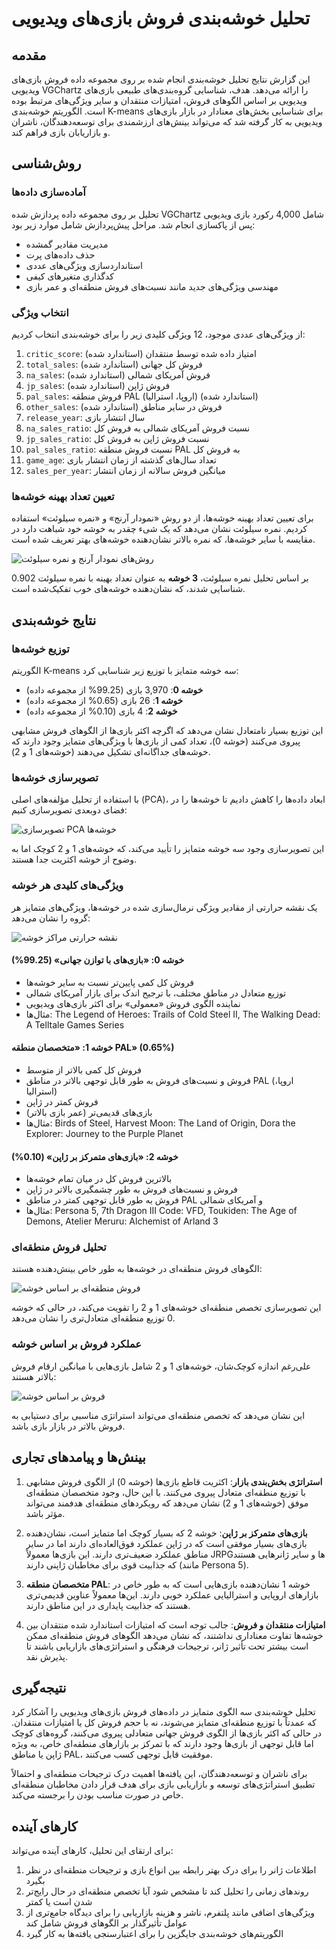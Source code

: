 # تحلیل خوشه‌بندی فروش بازی‌های ویدیویی

## مقدمه

این گزارش نتایج تحلیل خوشه‌بندی انجام شده بر روی مجموعه داده فروش بازی‌های ویدیویی VGChartz را ارائه می‌دهد. هدف، شناسایی گروه‌بندی‌های طبیعی بازی‌های ویدیویی بر اساس الگوهای فروش، امتیازات منتقدان و سایر ویژگی‌های مرتبط بوده است. الگوریتم خوشه‌بندی K-means برای شناسایی بخش‌های معنادار در بازار بازی‌های ویدیویی به کار گرفته شد که می‌تواند بینش‌های ارزشمندی برای توسعه‌دهندگان، ناشران و بازاریابان بازی فراهم کند.

## روش‌شناسی

### آماده‌سازی داده‌ها

تحلیل بر روی مجموعه داده پردازش شده VGChartz شامل 4,000 رکورد بازی ویدیویی پس از پاکسازی انجام شد. مراحل پیش‌پردازش شامل موارد زیر بود:

- مدیریت مقادیر گمشده
- حذف داده‌های پرت
- استانداردسازی ویژگی‌های عددی
- کدگذاری متغیرهای کیفی
- مهندسی ویژگی‌های جدید مانند نسبت‌های فروش منطقه‌ای و عمر بازی

### انتخاب ویژگی

از ویژگی‌های عددی موجود، 12 ویژگی کلیدی زیر را برای خوشه‌بندی انتخاب کردیم:

1. `critic_score`: امتیاز داده شده توسط منتقدان (استاندارد شده)
2. `total_sales`: فروش کل جهانی (استاندارد شده)
3. `na_sales`: فروش آمریکای شمالی (استاندارد شده)
4. `jp_sales`: فروش ژاپن (استاندارد شده)
5. `pal_sales`: فروش منطقه PAL (اروپا، استرالیا) (استاندارد شده)
6. `other_sales`: فروش در سایر مناطق (استاندارد شده)
7. `release_year`: سال انتشار بازی
8. `na_sales_ratio`: نسبت فروش آمریکای شمالی به فروش کل
9. `jp_sales_ratio`: نسبت فروش ژاپن به فروش کل
10. `pal_sales_ratio`: نسبت فروش منطقه PAL به فروش کل
11. `game_age`: تعداد سال‌های گذشته از زمان انتشار بازی
12. `sales_per_year`: میانگین فروش سالانه از زمان انتشار

### تعیین تعداد بهینه خوشه‌ها

برای تعیین تعداد بهینه خوشه‌ها، از دو روش «نمودار آرنج» و «نمره سیلوئت» استفاده کردیم. نمره سیلوئت نشان می‌دهد که یک شیء چقدر به خوشه خود شباهت دارد در مقایسه با سایر خوشه‌ها، که نمره بالاتر نشان‌دهنده خوشه‌های بهتر تعریف شده است.

![روش‌های نمودار آرنج و نمره سیلوئت](clustering_results/kmeans_elbow_method.png)

بر اساس تحلیل نمره سیلوئت، **3 خوشه** به عنوان تعداد بهینه با نمره سیلوئت 0.902 شناسایی شدند، که نشان‌دهنده خوشه‌های خوب تفکیک‌شده است.

## نتایج خوشه‌بندی

### توزیع خوشه‌ها

الگوریتم K-means سه خوشه متمایز با توزیع زیر شناسایی کرد:

- **خوشه 0**: 3,970 بازی (99.25% از مجموعه داده)
- **خوشه 1**: 26 بازی (0.65% از مجموعه داده)
- **خوشه 2**: 4 بازی (0.10% از مجموعه داده)

این توزیع بسیار نامتعادل نشان می‌دهد که اگرچه اکثر بازی‌ها از الگوهای فروش مشابهی پیروی می‌کنند (خوشه 0)، تعداد کمی از بازی‌ها با ویژگی‌های متمایز وجود دارند که خوشه‌های جداگانه‌ای تشکیل می‌دهند (خوشه‌های 1 و 2).

### تصویرسازی خوشه‌ها

با استفاده از تحلیل مؤلفه‌های اصلی (PCA)، ابعاد داده‌ها را کاهش دادیم تا خوشه‌ها را در فضای دوبعدی تصویرسازی کنیم:

![تصویرسازی PCA خوشه‌ها](clustering_results/kmeans_pca_visualization.png)

این تصویرسازی وجود سه خوشه متمایز را تأیید می‌کند، که خوشه‌های 1 و 2 کوچک اما به وضوح از خوشه اکثریت جدا هستند.

### ویژگی‌های کلیدی هر خوشه

یک نقشه حرارتی از مقادیر ویژگی نرمال‌سازی شده در خوشه‌ها، ویژگی‌های متمایز هر گروه را نشان می‌دهد:

![نقشه حرارتی مراکز خوشه](clustering_results/kmeans_key_features_heatmap.png)

#### خوشه 0: «بازی‌های با توازن جهانی» (99.25%)
- فروش کل کمی پایین‌تر نسبت به سایر خوشه‌ها
- توزیع متعادل در مناطق مختلف، با ترجیح اندک برای بازار آمریکای شمالی
- نماینده الگوی فروش «معمولی» برای اکثر بازی‌های ویدیویی
- مثال‌ها: The Legend of Heroes: Trails of Cold Steel II, The Walking Dead: A Telltale Games Series

#### خوشه 1: «متخصصان منطقه PAL» (0.65%)
- فروش کل کمی بالاتر از متوسط
- فروش و نسبت‌های فروش به طور قابل توجهی بالاتر در مناطق PAL (اروپا، استرالیا)
- فروش کمتر در ژاپن
- بازی‌های قدیمی‌تر (عمر بازی بالاتر)
- مثال‌ها: Birds of Steel, Harvest Moon: The Land of Origin, Dora the Explorer: Journey to the Purple Planet

#### خوشه 2: «بازی‌های متمرکز بر ژاپن» (0.10%)
- بالاترین فروش کل در میان تمام خوشه‌ها
- فروش و نسبت‌های فروش به طور چشمگیری بالاتر در ژاپن
- فروش به طور قابل توجهی کمتر در مناطق PAL و آمریکای شمالی
- مثال‌ها: Persona 5, 7th Dragon III Code: VFD, Toukiden: The Age of Demons, Atelier Meruru: Alchemist of Arland 3

### تحلیل فروش منطقه‌ای

الگوهای فروش منطقه‌ای در خوشه‌ها به طور خاص بینش‌دهنده هستند:

![فروش منطقه‌ای بر اساس خوشه](clustering_results/kmeans_regional_sales_radar.png)

این تصویرسازی تخصص منطقه‌ای خوشه‌های 1 و 2 را تقویت می‌کند، در حالی که خوشه 0 توزیع منطقه‌ای متعادل‌تری را نشان می‌دهد.

### عملکرد فروش بر اساس خوشه

علی‌رغم اندازه کوچک‌شان، خوشه‌های 1 و 2 شامل بازی‌هایی با میانگین ارقام فروش بالاتر هستند:

![فروش بر اساس خوشه](clustering_results/kmeans_sales_by_cluster.png)

این نشان می‌دهد که تخصص منطقه‌ای می‌تواند استراتژی مناسبی برای دستیابی به فروش بالاتر در بازار بازی باشد.

## بینش‌ها و پیامدهای تجاری

1. **استراتژی بخش‌بندی بازار**: اکثریت قاطع بازی‌ها (خوشه 0) از الگوی فروش مشابهی با توزیع منطقه‌ای متعادل پیروی می‌کنند. با این حال، وجود متخصصان منطقه‌ای موفق (خوشه‌های 1 و 2) نشان می‌دهد که رویکردهای منطقه‌ای هدفمند می‌تواند مؤثر باشد.

2. **بازی‌های متمرکز بر ژاپن**: خوشه 2 که بسیار کوچک اما متمایز است، نشان‌دهنده بازی‌های بسیار موفقی است که در ژاپن عملکرد فوق‌العاده‌ای دارند اما در سایر مناطق عملکرد ضعیف‌تری دارند. این بازی‌ها معمولاً JRPGها و سایر ژانرهایی هستند که جذابیت قوی برای مخاطبان ژاپنی دارند (مانند Persona 5).

3. **متخصصان منطقه PAL**: خوشه 1 نشان‌دهنده بازی‌هایی است که به طور خاص در بازارهای اروپایی و استرالیایی عملکرد خوبی دارند. این‌ها معمولاً عناوین قدیمی‌تری هستند که جذابیت پایداری در این مناطق دارند.

4. **امتیازات منتقدان و فروش**: جالب توجه است که امتیازات استاندارد شده منتقدان بین خوشه‌ها تفاوت معناداری نداشتند، که نشان می‌دهد الگوهای فروش منطقه‌ای ممکن است بیشتر تحت تأثیر ژانر، ترجیحات فرهنگی و استراتژی‌های بازاریابی باشند تا پذیرش نقد.

## نتیجه‌گیری

تحلیل خوشه‌بندی سه الگوی متمایز در داده‌های فروش بازی‌های ویدیویی را آشکار کرد که عمدتاً با توزیع منطقه‌ای متمایز می‌شوند، نه با حجم فروش کل یا امتیازات منتقدان. در حالی که اکثر بازی‌ها از الگوی فروش جهانی متعادلی پیروی می‌کنند، گروه‌های کوچک اما قابل توجهی از بازی‌ها وجود دارند که با تمرکز بر بازارهای منطقه‌ای خاص، به ویژه ژاپن یا مناطق PAL، موفقیت قابل توجهی کسب می‌کنند.

برای ناشران و توسعه‌دهندگان، این یافته‌ها اهمیت درک ترجیحات منطقه‌ای و احتمالاً تطبیق استراتژی‌های توسعه و بازاریابی بازی برای هدف قرار دادن مخاطبان منطقه‌ای خاص در صورت مناسب بودن را برجسته می‌کند.

## کارهای آینده

برای ارتقای این تحلیل، کارهای آینده می‌تواند:

1. اطلاعات ژانر را برای درک بهتر رابطه بین انواع بازی و ترجیحات منطقه‌ای در نظر بگیرد
2. روندهای زمانی را تحلیل کند تا مشخص شود آیا تخصص منطقه‌ای در حال رایج‌تر شدن است یا کمتر
3. ویژگی‌های اضافی مانند پلتفرم، ناشر و هزینه بازاریابی را برای دیدگاه جامع‌تری از عوامل تأثیرگذار بر الگوهای فروش شامل کند
4. الگوریتم‌های خوشه‌بندی جایگزین را برای اعتبارسنجی یافته‌ها به کار گیرد 